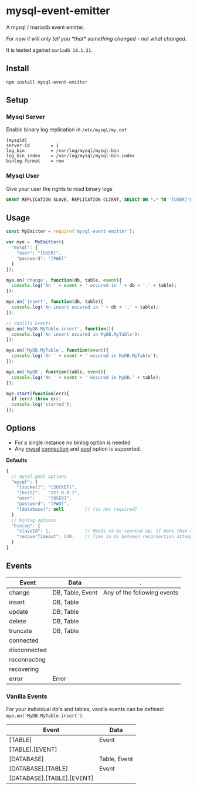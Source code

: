 # mysql-event-emitter
A mysql / mariadb event emitter.  

_For now it will only tell you \*that\* something changed - not what changed._

It is tested against `mariadb 10.1.31`.


## Install
`npm install mysql-event-emitter`


## Setup
### Mysql Server
Enable binary log replication in `/etc/mysql/my.cnf`
```
[mysqld]
server-id        = 1
log_bin          = /var/log/mysql/mysql-bin
log_bin_index    = /var/log/mysql/mysql-bin.index
binlog-format    = row
```

### Mysql User
Give your user the rights to read binary logs
```sql
GRANT REPLICATION SLAVE, REPLICATION CLIENT, SELECT ON *.* TO '[USER]'@'[HOST]'
```


## Usage
```js
const MyEmitter = require('mysql-event-emitter');

var mye =  MyEmitter({
  "mysql": {
    "user": "[USER]",
    "password": "[PWD]"
  }
});

mye.on('change', function(db, table, event){
  console.log('An ' + event + ' occured in ' + db + '.' + table);
}):

mye.on('insert', function(db, table){
  console.log('An insert occured in ' + db + '.' + table);
}):

// Vanilla Events
mye.on('MyDB.MyTable.insert', function(){
  console.log('An insert occured in MyDB.MyTable');
}):

mye.on('MyDB.MyTable', function(event){
  console.log('An ' + event + ' occured in MyDB.MyTable');
}):

mye.on('MyDB', function(table, event){
  console.log('An ' + event + ' occured in MyDB.' + table);
}):

mye.start(function(err){
  if (err) throw err;
  console.log('started');
});

```


## Options
- For a single instance no binlog option is needed
- Any [mysql](https://www.npmjs.com/package/mysql) [connection](https://www.npmjs.com/package/mysql#connection-options) and [pool](https://www.npmjs.com/package/mysql#pool-options) option is supported.  

**Defaults**
```js
{  
  // mysql pool options
  "mysql": {
    "[socket]": "[SOCKET]",
    "[host]":   "127.0.0.1",
    "user":     "[USER]",
    "password": "[PWD]",
    "[database]": null        // (is not required)
  }
  // binlog options
  "binlog": {
    "slaveId": 1,             // Needs to be counted up, if more than one instance is running  
    "recoverTimeout": 240,    // Time in ms between reconnection attempts. (Eg. on a mysql server restart)
  }
}
```


## Events
Event        | Data              | . 
------------ | ----------------- | --- 
change       | DB, Table, Event  | Any of the following events 
insert       | DB, Table | 
update       | DB, Table | 
delete       | DB, Table | 
truncate     | DB, Table | 
connected    | | 
disconnected | | 
reconnecting | | 
recovering   | | 
error        | Error | 

### Vanilla Events
For your individual db's and tables, vanilla events can be defined: `mye.on('MyDB.MyTable.insert')`.  

Event                      | Data 
-------------------------- | --- 
[TABLE]                    | Event 
[TABLE].[EVENT]            | 
[DATABASE]                 | Table, Event 
[DATABASE].[TABLE]         | Event 
[DATABASE].[TABLE].[EVENT] | 
